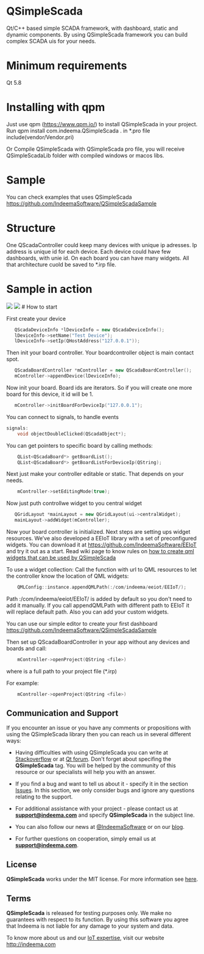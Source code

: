 # QSimpleScada
Qt/C++ based simple SCADA framework, with dashboard, static and dynamic components. By using QSimpleScada framework you can build complex SCADA uis for your needs.

# Minimum requirements
Qt 5.8

# Installing with qpm
Just use qpm (https://www.qpm.io/) to install QSimpleScada in your project. Run qpm install com.indeema.QSimpleScada . in *.pro file include(vendor/Vendor.pri)

Or Compile QSimpleScada with QSimpleScada pro file, you will receive QSimpleScadaLib folder with compiled windows or macos libs.

# Sample

You can check examples that uses QSimpleScada https://github.com/IndeemaSoftware/QSimpleScadaSample

# Structure

One QScadaController could keep many devices with unique ip adresses. Ip address is unique id for each device.
Each device could have few dashboards, with unie id. On each board you can have many widgets. All that architecture cuold be saved to *.irp file.

# Sample in action
<img src="https://github.com/IndeemaSoftware/QSimpleScada/blob/Assets/qsimplescada.gif" />
<img src="https://github.com/IndeemaSoftware/QSimpleScada/blob/Assets/QSimpleScada%20builder.gif" />
# How to start

First create your device

```cpp
   QScadaDeviceInfo *lDeviceInfo = new QScadaDeviceInfo();
   lDeviceInfo->setName("Test Device");
   lDeviceInfo->setIp(QHostAddress("127.0.0.1"));
```

Then init your board controller. Your boardcontroller object is main contact spot.
```cpp
   QScadaBoardController *mController = new QScadaBoardController();   
   mController->appendDevice(lDeviceInfo);
```
Now init your board. Board ids are iterators. So if you will create one more board for this device, it id will be 1.
```cpp
   mController->initBoardForDeviceIp("127.0.0.1");
```

You can connect to signals, to handle events
```cpp
signals:
    void objectDoubleClicked(QScadaObject*);
```
You can get pointers to specific board by calling methods:
```cpp
    QList<QScadaBoard*> getBoardList();
    QList<QScadaBoard*> getBoardListForDeviceIp(QString);
```
Next just make your controller editable or static. That depends on your needs.
```cpp
    mController->setEditingMode(true);
```

Now just puth controllwe widget to you central widget
```cpp
   QGridLayout *mainLayout = new QGridLayout(ui->centralWidget);
   mainLayout->addWidget(mController);
```

Now your board controller is initialized. Next steps are setting ups widget resources.
We’ve also developed a EEIoT library with a set of preconfigured widgets. You can download it at https://github.com/IndeemaSoftware/EEIoT and try it out as a start. Read wiki page to know rules on [how to create qml widgets that can be used by QSimpleScada](https://github.com/IndeemaSoftware/QSimpleScada/wiki/How-to-create-QML-Widgets)

To use a widget collection:
Call the function with url to QML resources to let the controller know the location of QML widgets:
```cpp
    QMLConfig::instance.appendQMLPath(:/com/indeema/eeiot/EEIoT/);
```
Path :/com/indeema/eeiot/EEIoT/ is added by default so you don't need to add it manually. If you call appendQMLPath with different path to EEIoT it will replace default path. Also you can add your custom widgets.

You can use our simple editor to create your first dashboard https://github.com/IndeemaSoftware/QSimpleScadaSample 

Then set up QScadaBoardController in your app without any devices and boards and call:
```cpp
    mController->openProject(QString <file>)
```

where <file> is a full path to your project file (*.irp)

For example:
```cpp
    mController->openProject(QString <file>)
```

## Communication and Support
If you encounter an issue or you have any comments or propositions with using the QSimpleScada library then you can reach us in several different ways:
- Having difficulties with using QSimpleScada you can write at [Stackoverflow](https://stackoverflow.com/) or at [Qt forum](https://forum.qt.io). Don't forget about specifing the **QSimpleScada** tag. You will be helped by the community of this resource or our specialists will help you with an answer.

- If you find a bug and want to tell us about it - specify it in the section [Issues](https://github.com/IndeemaSoftware/QSimpleScada/issues).
In this section, we only consider bugs and ignore any questions relating to the support.

- For additional assistance with your project - please contact us at **support@indeema.com** and specify **QSimpleScada** in the subject line.

- You can also follow our news at [@IndeemaSoftware](https://twitter.com/IndeemaSoftware) or on our [blog](https://indeema.com/blog).

- For further questions on cooperation, simply email us at **support@indeema.com**.

## License
**QSimpleScada** works under the MIT license. For more information see [here](https://github.com/IndeemaSoftware/QSimpleScada/blob/master/LICENSE).

## Terms
**QSimpleScada** is released for testing purposes only. We make no guarantees with respect to its function. By using this software you agree that Indeema is not liable for any damage to your system and data.

To know more about us and our [IoT expertise](https://indeema.com/services/iot), visit our website http://indeema.com


